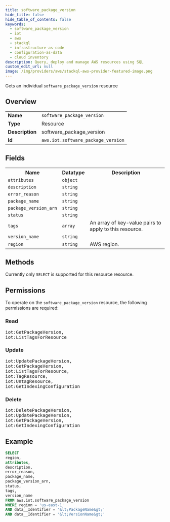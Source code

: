 ```yaml
---
title: software_package_version
hide_title: false
hide_table_of_contents: false
keywords:
  - software_package_version
  - iot
  - aws
  - stackql
  - infrastructure-as-code
  - configuration-as-data
  - cloud inventory
description: Query, deploy and manage AWS resources using SQL
custom_edit_url: null
image: /img/providers/aws/stackql-aws-provider-featured-image.png
---
```

Gets an individual <code>software_package_version</code> resource

## Overview
<table><tbody>
<tr><td><b>Name</b></td><td><code>software_package_version</code></td></tr>
<tr><td><b>Type</b></td><td>Resource</td></tr>
<tr><td><b>Description</b></td><td>software_package_version</td></tr>
<tr><td><b>Id</b></td><td><code>aws.iot.software_package_version</code></td></tr>
</tbody></table>

## Fields
<table><tbody>
<tr><th>Name</th><th>Datatype</th><th>Description</th></tr>
<tr><td><code>attributes</code></td><td><code>object</code></td><td></td></tr>
<tr><td><code>description</code></td><td><code>string</code></td><td></td></tr>
<tr><td><code>error_reason</code></td><td><code>string</code></td><td></td></tr>
<tr><td><code>package_name</code></td><td><code>string</code></td><td></td></tr>
<tr><td><code>package_version_arn</code></td><td><code>string</code></td><td></td></tr>
<tr><td><code>status</code></td><td><code>string</code></td><td></td></tr>
<tr><td><code>tags</code></td><td><code>array</code></td><td>An array of key-value pairs to apply to this resource.</td></tr>
<tr><td><code>version_name</code></td><td><code>string</code></td><td></td></tr>
<tr><td><code>region</code></td><td><code>string</code></td><td>AWS region.</td></tr>

</tbody></table>

## Methods
Currently only <code>SELECT</code> is supported for this resource resource.

## Permissions

To operate on the <code>software_package_version</code> resource, the following permissions are required:

### Read
<pre>
iot:GetPackageVersion,
iot:ListTagsForResource</pre>

### Update
<pre>
iot:UpdatePackageVersion,
iot:GetPackageVersion,
iot:ListTagsForResource,
iot:TagResource,
iot:UntagResource,
iot:GetIndexingConfiguration</pre>

### Delete
<pre>
iot:DeletePackageVersion,
iot:UpdatePackageVersion,
iot:GetPackageVersion,
iot:GetIndexingConfiguration</pre>


## Example
```sql
SELECT
region,
attributes,
description,
error_reason,
package_name,
package_version_arn,
status,
tags,
version_name
FROM aws.iot.software_package_version
WHERE region = 'us-east-1'
AND data__Identifier = '&lt;PackageName&gt;'
AND data__Identifier = '&lt;VersionName&gt;'
```
